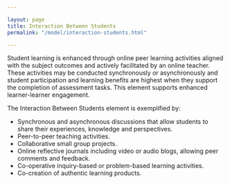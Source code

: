 ```yaml
---

layout: page
title: Interaction Between Students
permalink: "/model/interaction-students.html"

---
```


Student learning is enhanced through online peer learning activities aligned with the subject outcomes and actively facilitated by an online teacher. These activities may be conducted synchronously or asynchronously and student participation and learning benefits are highest when they support the completion of assessment tasks. This element supports enhanced learner-learner engagement.

The Interaction Between Students element is exemplified by:

- Synchronous and asynchronous discussions that allow students to share their experiences, knowledge and perspectives.
- Peer-to-peer teaching activities.
- Collaborative small group projects.
- Online reflective journals including video or audio blogs, allowing peer comments and feedback.
- Co-operative inquiry-based or problem-based learning activities.
- Co-creation of authentic learning products.